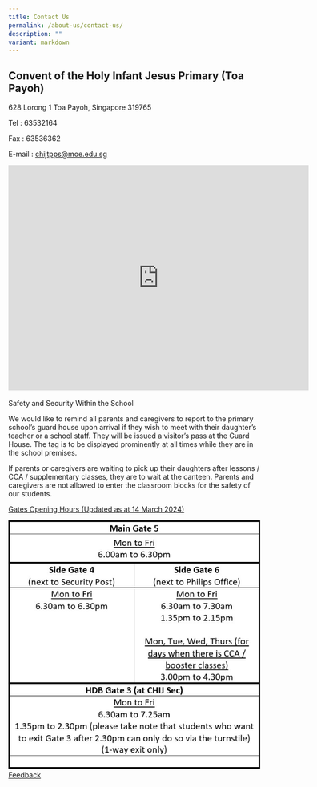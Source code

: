 ```yaml
---
title: Contact Us
permalink: /about-us/contact-us/
description: ""
variant: markdown
---
```

**Convent of the Holy Infant Jesus Primary (Toa Payoh)**
--------------------------------------------------------

628 Lorong 1 Toa Payoh, Singapore 319765

Tel : 63532164

Fax : 63536362

E-mail :&nbsp;[chijtpps@moe.edu.sg](mailto:chijtpps@moe.edu.sg)

<iframe loading="lazy" allowfullscreen="" style="border:0;" height="450" width="600" src="https://www.google.com/maps/embed?pb=!1m18!1m12!1m3!1d3988.737931965294!2d103.8409243249907!3d1.3334011414287774!2m3!1f0!2f0!3f0!3m2!1i1024!2i768!4f13.1!3m3!1m2!1s0x31da17422251ee5b%3A0x11641a7a14eef881!2sCHIJ%20Primary%20Toa%20Payoh!5e0!3m2!1sen!2ssg!4v1662905285418!5m2!1sen!2ssg"></iframe>

Safety and Security Within the School

We would like to remind all parents and caregivers to report to the primary school’s guard house upon arrival if they wish to meet with their daughter’s teacher or a school staff. They will be issued a visitor’s pass at the Guard House. The tag is to be displayed prominently at all times while they are in the school premises.

If parents or caregivers are waiting to pick up their daughters after lessons / CCA / supplementary classes, they are to wait at the canteen. Parents and caregivers are not allowed to enter the classroom blocks for the safety of our students.

<u>Gates Opening Hours (Updated as at 14 March 2024)</u>

![](/images/20240304___Gate_Operating_Hours.jpg)
[Feedback](https://docs.google.com/forms/d/e/1FAIpQLSexc2l7hOc5hAYT2miLjd7fUOWaSQDYoCUiSkGHVoqRnLb6Yg/viewform?usp=sf_link "Feedback")